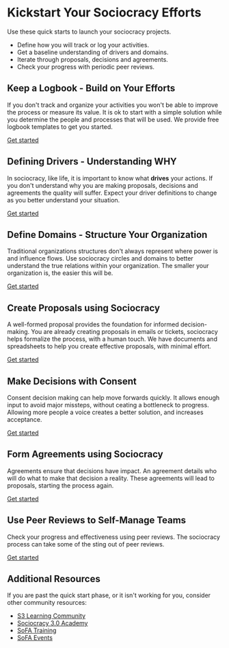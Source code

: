 # Kickstart Your Sociocracy Efforts

Use these quick starts to launch your sociocracy projects.

* Define how you will track or log your activities.
* Get a baseline understanding of drivers and domains.
* Iterate through proposals, decisions and agreements.
* Check your progress with periodic peer reviews.

## Keep a Logbook - Build on Your Efforts

If you don't track and organize your activities you won't be able to improve the process or measure its value. It is ok to start with a simple solution while you determine the people and processes that will be used. We provide free logbook templates to get you started.

[Get started](/quick-start/keeping-a-sociocracy-logbook/)


## Defining Drivers - Understanding WHY 

In sociocracy, like life, it is important to know what **drives** your actions. If you don't understand why you are making proposals, decisions and agreements the quality will suffer. Expect your driver definitions to change as you better understand your situation. 

[Get started](/quick-start/defining-business-drivers/)


## Define Domains - Structure Your Organization

Traditional organizations structures don't always represent where power is and influence flows. Use sociocracy circles and domains to better understand the true relations within your organization. The smaller your organization is, the easier this will be.

[Get started](/quick-start/defining-sociocracy-domains/)


## Create Proposals using Sociocracy

A well-formed proposal provides the foundation for informed decision-making. You are already creating proposals in emails or tickets, sociocracy helps formalize the process, with a human touch. We have documents and spreadsheets to help you create effective proposals, with minimal effort.


[Get started](/quick-start/creating-sociocracy-proposals/)


## Make Decisions with Consent

Consent decision making can help move forwards quickly. It allows enough input to avoid major missteps, without ceating a bottleneck to progress. Allowing more people a voice creates a better solution, and increases acceptance.

[Get started](/quick-start/using-sociocracy-for-decision-making/)

## Form Agreements using Sociocracy

Agreements ensure that decisions have impact. An agreement details who will do what to make that decision a reality. These agreements will lead to proposals, starting the process again.

[Get started](/quick-start/forming-business-agreements/)


## Use Peer Reviews to Self-Manage Teams

Check your progress and effectiveness using peer reviews. The sociocracy process can take some of the sting out of peer reviews.

[Get started](/quick-start/sociocracy-peer-reviews/)


## Additional Resources

If you are past the quick start phase, or it isn't working for you, consider other community resources:

* [S3 Learning Community](https://community.sociocracy30.org/)
* [Sociocracy 3.0 Academy](https://academy.sociocracy30.org/)
* [SoFA Training](https://www.sociocracyforall.org/training/)
* [SoFA Events](https://www.sociocracyforall.org/events/)
